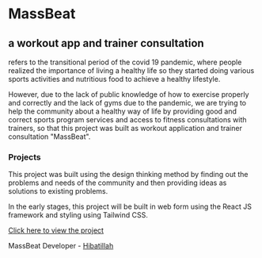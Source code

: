 # MassBeat
## a workout app and trainer consultation

refers to the transitional period of the covid 19 pandemic, where people realized the importance of living a healthy life so they started doing various sports activities and nutritious food to achieve a healthy lifestyle. 

However, due to the lack of public knowledge of how to exercise properly and correctly and the lack of gyms due to the pandemic, we are trying to help the community about a healthy way of life by providing good and correct sports program services and access to fitness consultations with trainers, so that this project was built as workout application and trainer consultation "MassBeat".

### Projects

This project was built using the design thinking method by finding out the problems and needs of the community and then providing ideas as solutions to existing problems.

In the early stages, this project will be built in web form using the React JS framework and styling using Tailwind CSS.

[Click here to view the project](https://hibatillah.github.io/massbeat/)

MassBeat Developer - [Hibatillah](https://github.com/hibatillah)